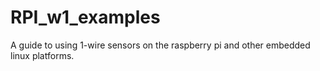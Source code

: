 # RPI_w1_examples
A guide to using 1-wire sensors on the raspberry pi and other embedded linux platforms.
